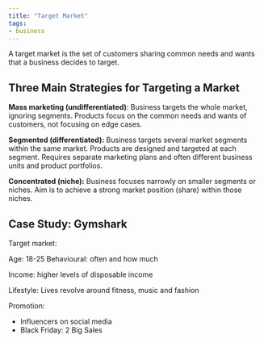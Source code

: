 ```yaml
---
title: "Target Market"
tags:
- business
---
```


A target market is the set of customers sharing common needs and wants that a business decides to target.

## Three Main Strategies for Targeting a Market

**Mass marketing (undifferentiated)**: Business targets the whole market, ignoring segments. Products focus on the common needs and wants of customers, not focusing on edge cases.

**Segmented (differentiated):** Business targets several market segments within the same market. Products are designed and targeted at each segment. Requires separate marketing plans and often different business units and product portfolios.

**Concentrated (niche):** Business focuses narrowly on smaller segments or niches. Aim is to achieve a strong market position (share) within those niches.

## Case Study: Gymshark

Target market:

Age: 18-25
Behavioural: often and how much

Income: higher levels of disposable income

Lifestyle: Lives revolve around fitness, music and fashion

Promotion:
- Influencers on social media
- Black Friday: 2 Big Sales



‎‎